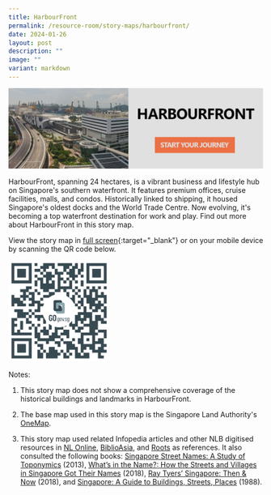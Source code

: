 ```yaml
---
title: HarbourFront
permalink: /resource-room/story-maps/harbourfront/
date: 2024-01-26
layout: post
description: ""
image: ""
variant: markdown
---
```

[![harbourfront-storymap](/images/storymap_harbourfront.jpg)](https://go.gov.sg/hfstorymap)

HarbourFront, spanning 24 hectares, is a vibrant business and lifestyle hub on Singapore's southern waterfront. It features premium offices, cruise facilities, malls, and condos. Historically linked to shipping, it housed Singapore's oldest docks and the World Trade Centre. Now evolving, it's becoming a top waterfront destination for work and play. Find out more about HarbourFront in this story map.

View the story map in [full screen](https://go.gov.sg/hfstorymap){:target="_blank"} or on your mobile device by scanning the QR code below.

<img src="/images/qr_code_storymap_harbourfront.png" alt="qr-code-storymap-toa-payoh" style="width:200px;">

Notes:

1. This story map does not show a comprehensive coverage of the historical buildings and landmarks in HarbourFront.

2. The base map used in this story map is the Singapore Land Authority's [OneMap](https://www.onemap.gov.sg/docs/maps/).

3. This story map used related Infopedia articles and other NLB digitised resources in [NL Online](https://www.nlb.gov.sg/main/nlonline), [BiblioAsia](https://www.nlb.gov.sg/Browse/BiblioAsia.aspx), and [Roots](https://www.roots.sg/) as references. It also consulted the following books: [Singapore Street Names: A Study of Toponymics](https://eservice.nlb.gov.sg/item_holding.aspx?bid=200123850) (2013), [What’s in the Name?: How the Streets and Villages in Singapore Got Their Names](https://eservice.nlb.gov.sg/item_holding.aspx?bid=202924449) (2018), [Ray Tyers’ Singapore: Then &amp; Now](https://eservice.nlb.gov.sg/item_holding.aspx?bid=203784837) (2018), and [Singapore: A Guide to Buildings, Streets, Places](http://eservice.nlb.gov.sg/item_holding.aspx?bid=4712298) (1988).